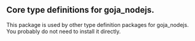 ## Core type definitions for goja_nodejs.

This package is used by other type definition packages for goja_nodejs. You probably do not need to install it directly.
